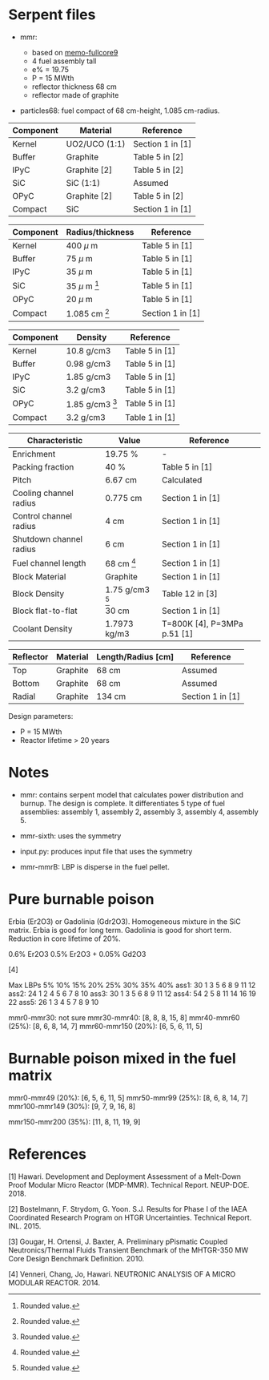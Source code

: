 # Serpent files

* mmr:
  * based on [memo-fullcore9](https://github.com/robfairh/uiuc-microreactors/blob/feedback/usnc/memo-fullcore9)
  * 4 fuel assembly tall
  * e% = 19.75
  * P = 15 MWth
  * reflector thickness 68 cm
  * reflector made of graphite

* particles68: fuel compact of 68 cm-height, 1.085 cm-radius.

| Component     | Material      | Reference 		|
|---------------|---------------|-------------------|
| Kernel		| UO2/UCO (1:1)	| Section 1 in [1]	|
| Buffer		| Graphite 		| Table 5 in [2] 	|
| IPyC			| Graphite [2]	| Table 5 in [2] 	|
| SiC			| SiC (1:1)		| Assumed			|
| OPyC			| Graphite [2]	| Table 5 in [2]	|
| Compact 		| SiC	 		| Section 1 in [1]	|

[^1]: Rounded value.


| Component     | Radius/thickness  | Reference 		|
|---------------|-------------------|-------------------|
| Kernel 		| 400 $\mu$ m 		| Table 5 in [1] 	|
| Buffer		| 75 $\mu$ m 		| Table 5 in [1]	|
| IPyC			| 35 $\mu$ m 		| Table 5 in [1]	|
| SiC			| 35 $\mu$ m [^1]	| Table 5 in [1]    |
| OPyC			| 20 $\mu$ m		| Table 5 in [1]    |
| Compact 		| 1.085 cm [^1]		| Section 1 in [1]	|

[^1]: Rounded value.

| Component     | Density       	| Reference 		|
|---------------|-------------------|-------------------|
| Kernel		| 10.8 g/cm3 		| Table 5 in [1]	|
| Buffer		| 0.98 g/cm3 		| Table 5 in [1]	|
| IPyC			| 1.85 g/cm3		| Table 5 in [1]	|
| SiC			| 3.2 g/cm3			| Table 5 in [1]	|
| OPyC			| 1.85 g/cm3 [^1]	| Table 5 in [1]	|
| Compact 		| 3.2 g/cm3			| Table 1 in [1]	|

[^1]: Rounded value.

| Characteristic    		| Value             | Reference     				|
|---------------------------|-------------------|-------------------------------|
| Enrichment				| 19.75 %			| -								|
| Packing fraction			| 40 %				| Table 5 in [1]				|
| Pitch						| 6.67 cm 			| Calculated					|
| Cooling channel radius 	| 0.775 cm 			| Section 1 in [1]				|
| Control channel radius 	| 4 cm 				| Section 1 in [1]				|
| Shutdown channel radius 	| 6 cm 	 			| Section 1 in [1]				|
| Fuel channel length		| 68 cm [^1]		| Section 1 in [1]				|
| Block Material			| Graphite			| Section 1 in [1]				|
| Block Density				| 1.75 g/cm3 [^1]	| Table 12 in [3]				|
| Block flat-to-flat		| 30 cm				| Section 1 in [1]				|
| Coolant Density			| 1.7973 kg/m3 		| T=800K [4], P=3MPa p.51 [1]	|

[^1]: Rounded value.


| Reflector	| Material		| Length/Radius [cm]    | Reference 		|
|-----------|---------------|-----------------------|-------------------|
| Top 	 	| Graphite 		| 68 cm					| Assumed			|
| Bottom 	| Graphite 		| 68 cm					| Assumed			|
| Radial  	| Graphite 		| 134 cm 	 			| Section 1 in [1]	|

Design parameters:
* P = 15 MWth
* Reactor lifetime > 20 years


# Notes

* mmr: contains serpent model that calculates power distribution and burnup. The design is complete. It differentiates 5 type of fuel assemblies: assembly 1, assembly 2, assembly 3, assembly 4, assembly 5.

* mmr-sixth: uses the symmetry 

* input.py: produces input file that uses the symmetry

* mmr-mmrB:
LBP is disperse in the fuel pellet.


# Pure burnable poison

Erbia (Er2O3) or Gadolinia (Gdr2O3).
Homogeneous mixture in the SiC matrix.
Erbia is good for long term.
Gadolinia is good for short term.
Reduction in core lifetime of 20%.

0.6% Er2O3
0.5% Er2O3 + 0.05% Gd2O3

[4]

Max LBPs  5% 10% 15% 20% 25% 30% 35% 40%
ass1: 30  1   3   5   6   8   9  11  12
ass2: 24  1   2   4   5   6   7   8  10
ass3: 30  1   3   5   6   8   9  11  12
ass4: 54  2   5   8  11  14  16  19  22
ass5: 26  1   3   4   5   7   8   9  10

mmr0-mmr30: not sure
mmr30-mmr40: [8, 8, 8, 15, 8]
mmr40-mmr60 (25%): [8, 6, 8, 14, 7]
mmr60-mmr150 (20%): [6, 5, 6, 11, 5]


# Burnable poison mixed in the fuel matrix

mmr0-mmr49 (20%): [6, 5, 6, 11, 5]
mmr50-mmr99 (25%): [8, 6, 8, 14, 7]
mmr100-mmr149 (30%): [9, 7, 9, 16, 8]

mmr150-mmr200 (35%): [11, 8, 11, 19, 9]


# References

[1] Hawari. Development and Deployment Assessment of a Melt-Down Proof Modular Micro Reactor (MDP-MMR). Technical Report. NEUP-DOE. 2018.

[2] Bostelmann, F. Strydom, G. Yoon. S.J. Results for Phase I of the IAEA Coordinated Research Program on HTGR Uncertainties. Technical Report. INL. 2015.

[3] Gougar, H. Ortensi, J. Baxter, A. Preliminary pPismatic Coupled Neutronics/Thermal Fluids Transient Benchmark of the MHTGR-350 MW Core Design Benchmark Definition. 2010.

[4] Venneri, Chang, Jo, Hawari. NEUTRONIC ANALYSIS OF A MICRO MODULAR REACTOR. 2014.